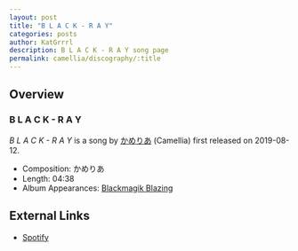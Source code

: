 ```yaml
---
layout: post
title: "B L A C K - R A Y"
categories: posts
author: KatGrrrl
description: B L A C K - R A Y song page
permalink: camellia/discography/:title
---
```


## Overview

### B L A C K - R A Y

*B L A C K - R A Y* is a song by [かめりあ](/camellia) (Camellia) first released on 2019-08-12.

* Composition: かめりあ
* Length: 04:38
* Album Appearances: [Blackmagik Blazing](<{% link postsInclude/_posts/camellia/albums/Blackmagik-Blazing/2023-12-21-Blackmagik-Blazing.md %}>)

## External Links

* [Spotify](https://open.spotify.com/track/4kB8uLRcquqMiCdSnHOHjM?si=a77c706e7bfa40fa)
